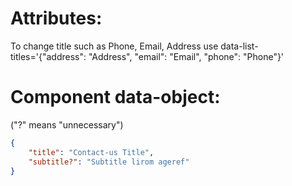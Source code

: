 # Attributes:

To change title such as Phone, Email, Address use data-list-titles='{"address": "Address", "email": "Email", "phone": "Phone"}'

# Component data-object:

("?" means "unnecessary")

```json
{
    "title": "Contact-us Title",
    "subtitle?": "Subtitle lirom ageref"
}
```
